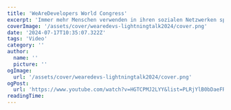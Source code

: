 ```yaml
---
title: 'WeAreDevelopers World Congress'
excerpt: 'Immer mehr Menschen verwenden in ihren sozialen Netzwerken spezielle Schriftarten, fügen Unmengen von Emojis hinzu, verwenden Farbkombinationen, die gerade im Trend liegen, und vieles mehr. Ich möchte auf diese Probleme hinweisen, warum du sie vermeiden solltest und wie du deine Inhalte leichter zugänglich machen kannst.'
coverImage: '/assets/cover/wearedevs-lightningtalk2024/cover.png'
date: '2024-07-17T10:35:07.322Z'
tags: 'Video'
category: ''
author:
  name: ''
  picture: ''
ogImage:
  url: '/assets/cover/wearedevs-lightningtalk2024/cover.png'
ogPost:
  url: 'https://www.youtube.com/watch?v=HGTCPMJ2LYY&list=PLRjYlB0bDaeFRThdgo4nX8UVhqov05qUm&index=7'
readingTime:
---
```

